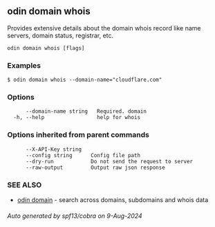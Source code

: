 ## odin domain whois

Provides extensive details about the domain whois record like name servers, domain status, registrar, etc.

```
odin domain whois [flags]
```

### Examples

```
$ odin domain whois --domain-name="cloudflare.com"
```

### Options

```
      --domain-name string   Required. domain
  -h, --help                 help for whois
```

### Options inherited from parent commands

```
      --X-API-Key string   
      --config string      Config file path
      --dry-run            Do not send the request to server
      --raw-output         Output raw json response
```

### SEE ALSO

* [odin domain](odin_domain.md)	 - search across domains, subdomains and whois data

###### Auto generated by spf13/cobra on 9-Aug-2024
